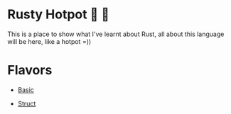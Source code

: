 # Rusty Hotpot 🦀 🍲

This is a place to show what I've learnt about Rust, all about this language will be here, like a hotpot =))

# Flavors

- [Basic](https://github.com/DzungNgMinh/rusty-hotpot/tree/basic)

- [Struct](https://github.com/DzungNgMinh/rusty-hotpot/tree/struct)

